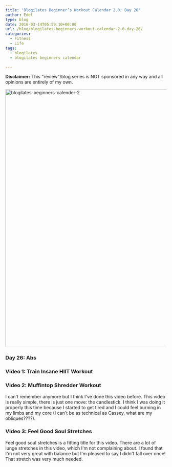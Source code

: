```yaml
---
title: 'Blogilates Beginner’s Workout Calendar 2.0: Day 26'
author: Edel
type: blog
date: 2016-03-14T05:59:10+00:00
url: /blog/blogilates-beginners-workout-calendar-2-0-day-26/
categories:
  - Fitness
  - Life
tags:
  - blogilates
  - blogilates beginners calendar

---
```

**Disclaimer:** This "review"/blog series is NOT sponsored in any way and all opinions are entirely of my own.

<a href="http://scattered.me/wp-content/uploads/2016/02/blogilates-beginners-calender-2.png" rel="attachment wp-att-11076"><img src="http://scattered.me/wp-content/uploads/2016/02/blogilates-beginners-calender-2-1024x806.png" alt="blogilates-beginners-calender-2" width="1024" height="806" class="alignnone size-large wp-image-11076" srcset="http://erzadel.net/blog/wp-content/uploads/2016/02/blogilates-beginners-calender-2-1024x806.png 1024w, http://erzadel.net/blog/wp-content/uploads/2016/02/blogilates-beginners-calender-2-300x236.png 300w, http://erzadel.net/blog/wp-content/uploads/2016/02/blogilates-beginners-calender-2-768x604.png 768w" sizes="(max-width: 1024px) 100vw, 1024px" /></a>

### Day 26: Abs

### Video 1: Train Insane HIIT Workout

<div class="flex-video">
</div>



### Video 2: Muffintop Shredder Workout

I can't remember anymore but I think I've done this video before. This video is really simple, there is just one move: the candlestick. I think I was doing it properly this time because I started to get tired and I could feel burning in my limbs and my core (I can't be as technical as Cassey, what are my obliques????).

<div class="flex-video">
</div>

### Video 3: Feel Good Soul Stretches

Feel good soul stretches is a fitting title for this video. There are a lot of lunge stretches in this video, which I'm not complaining about. I found that I'm not very great with balance but I'm pleased to say I didn't fall over once! That stretch was very much needed.

<div class="flex-video">
</div>



